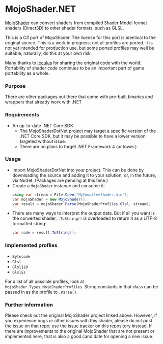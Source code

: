 # MojoShader.NET

[MojoShader](https://github.com/icculus/mojoshader) can convert
shaders from compiled Shader Model format shaders (Direct3D) to
other shader formats, such as GLSL.

This is a C# port of MojoShader. The license for this port is
identical to the original source. This is a work in progress;
not all profiles are ported. It is not yet intended for production
use, but some ported profiles may well be suitable; naturally, do
this at your own risk.

Many thanks to [Icculus](https://icculus.org/mojoshader/) for sharing
the original code with the world. Portability of shader code continues to
be an important part of game portability as a whole.

### Purpose

There are other packages out there that come with pre-built binaries
and wrappers that already work with .NET

### Requirements

- An up-to-date .NET Core SDK.
  - The MojoShaderDotNet project may target a specific version of
    the .NET Core SDK, but it may be possible to have a lower
    version targeted without issue.
  - There are no plans to target .NET Framework 4 (or lower.)

### Usage

- Import MojoShaderDotNet into your project. This can be done by
  downloading the source and adding it to your solution, or, in the
  future, via NuGet. (Packages are pending at this time.)
- Create a `MojoShader` instance and consume it:
  ```csharp
  using var stream = File.Open("MyCompiledShader.bin");
  var mojoShader = new MojoShader();
  var result = mojoShader.Parse(MojoShaderProfiles.Glsl, stream);
  ```
- There are many ways to interpret the output data. But if all you
  want is the converted shader, `.ToString()` is overloaded to
  return it as a UTF-8 formatted string:
  ```csharp
  var code = result.ToString();
  ```

### Implemented profiles

- `Bytecode`
- `Glsl`
- `Glsl120`
- `GlslEs`

For a list of all possible profiles, look at `MojoShader.Types.MojoShaderProfiles`.
String constants in that class can be passed in as the profile to `.Parse()`.

### Further information

Please check out the original MojoShader project linked above. However,
if you experience bugs or other issues with this shader, please do not
post the issue on that repo; use the 
[issue tracker](https://github.com/SaxxonPike/MojoShader.NET/issues) on
this repository instead. If there are improvements to the original
MojoShader that are not present or implemented here, that is also a good
candidate for opening a new issue.
